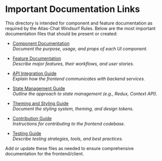 # Important Documentation Links

This directory is intended for component and feature documentation as required by the Atlas-Chat Windsurf Rules. Below are the most important documentation files that should be present or created:

- [Component Documentation](./components.md)  
  _Document the purpose, usage, and props of each UI component._

- [Feature Documentation](./features.md)  
  _Describe major features, their workflows, and user stories._

- [API Integration Guide](./api-integration.md)  
  _Explain how the frontend communicates with backend services._

- [State Management Guide](./state-management.md)  
  _Outline the approach to state management (e.g., Redux, Context API)._

- [Theming and Styling Guide](./theming.md)  
  _Document the styling system, theming, and design tokens._

- [Contribution Guide](./contributing.md)  
  _Instructions for contributing to the frontend codebase._

- [Testing Guide](./testing.md)  
  _Describe testing strategies, tools, and best practices._

Add or update these files as needed to ensure comprehensive documentation for the frontend/client.
